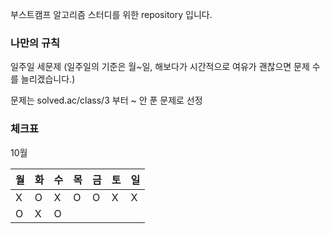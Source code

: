 부스트캠프 알고리즘 스터디를 위한 repository 입니다.

### 나만의 규칙

일주일 세문제 (일주일의 기준은 월~일, 해보다가 시간적으로 여유가 괜찮으면 문제 수를 늘리겠습니다.)

문제는 solved.ac/class/3 부터 ~ 안 푼 문제로 선정

### 체크표

10월

|월|화|수|목|금|토|일|
|-|-|-|-|-|-|-|
|X|O|X|O|O|X|X|
|O|X|O|||||


